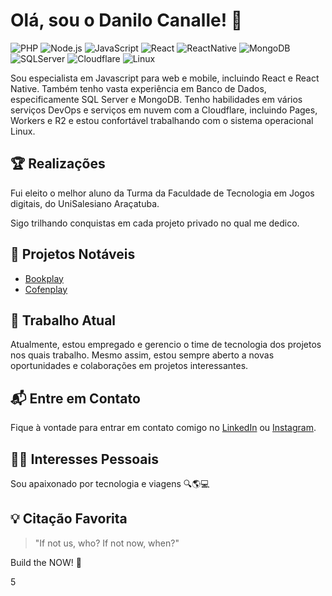# Olá, sou o Danilo Canalle! 👋

![PHP](https://img.shields.io/badge/-PHP-black?style=flat-square&logo=php)
![Node.js](https://img.shields.io/badge/Node.js-v19.9.0-green?style=flat-square)
![JavaScript](https://img.shields.io/badge/-JavaScript-black?style=flat-square&logo=javascript)
![React](https://img.shields.io/badge/-React-black?style=flat-square&logo=react)
![ReactNative](https://img.shields.io/badge/-ReactNative-black?style=flat-square&logo=react)
![MongoDB](https://img.shields.io/badge/-MongoDB-black?style=flat-square&logo=mongodb)
![SQLServer](https://img.shields.io/badge/-SQLServer-black?style=flat-square&logo=microsoft-sql-server)
![Cloudflare](https://img.shields.io/badge/-Cloudflare-black?style=flat-square&logo=cloudflare)
![Linux](https://img.shields.io/badge/-Linux-black?style=flat-square&logo=linux)

Sou especialista em Javascript para web e mobile, incluindo React e React Native. Também tenho vasta experiência em Banco de Dados, especificamente SQL Server e MongoDB. Tenho habilidades em vários serviços DevOps e serviços em nuvem com a Cloudflare, incluindo Pages, Workers e R2 e estou confortável trabalhando com o sistema operacional Linux.

## 🏆 Realizações

Fui eleito o melhor aluno da Turma da Faculdade de Tecnologia em Jogos digitais, do UniSalesiano Araçatuba.

Sigo trilhando conquistas em cada projeto privado no qual me dedico.

## 🚀 Projetos Notáveis

- [Bookplay](https://bookplay.com.br)
- [Cofenplay](https://cofenplay.com.br)

## 💼 Trabalho Atual

Atualmente, estou empregado e gerencio o time de tecnologia dos projetos nos quais trabalho. Mesmo assim, estou sempre aberto a novas oportunidades e colaborações em projetos interessantes.

## 📬 Entre em Contato

Fique à vontade para entrar em contato comigo no [LinkedIn](https://www.linkedin.com/in/danilocanalle/) ou [Instagram](https://www.instagram.com/danilocanalle/).

## 🧑‍💻 Interesses Pessoais

Sou apaixonado por tecnologia e viagens 🔍🌎💻

## 💡 Citação Favorita

> "If not us, who? If not now, when?"

Build the NOW! 🚀

5
